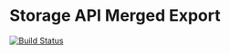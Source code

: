 # Storage API Merged Export

[![Build Status](https://travis-ci.org/keboola/sapi-merged-export.svg?branch=master)](https://travis-ci.org/keboola/sapi-merged-export)